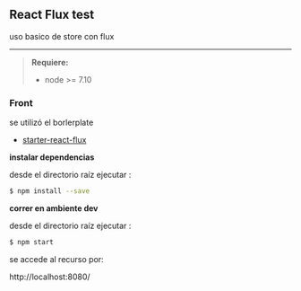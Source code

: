 ## React Flux test

uso basico de store con flux


---

>**Requiere:**
>* node >= 7.10

### Front

se utilizó el borlerplate

* [starter-react-flux](https://github.com/SokichiFujita/starter-react-flux)


**instalar dependencias**

desde el directorio raíz ejecutar :
```bash
$ npm install --save
```


**correr en ambiente dev**

desde el directorio raíz ejecutar :
```bash
$ npm start
```

se accede al recurso por:

http://localhost:8080/
